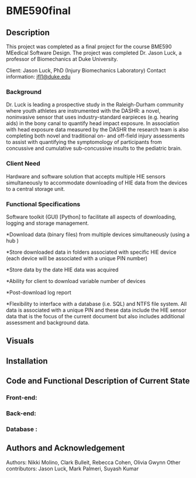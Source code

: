 # BME590final

## Description 
This project was completed as a final project for the course BME590 MEedical Software Design. 
The project was completed Dr. Jason Luck, a professor of Biomechanics at Duke University. 

Client: Jason Luck, PhD (Injury Biomechanics Laboratory)
Contact information: jfl1@duke.edu

### Background 
Dr. Luck is leading a prospective study in the Raleigh-Durham community where youth athletes are instrumented with the DASHR: a novel, noninvasive sensor that uses industry-standard earpieces (e.g. hearing aids) in the bony canal to quantify head impact exposure. In association with head exposure data measured by the DASHR the research team is also completing both novel and traditional on- and off-field injury assessments to assist with quantifying the symptomology of participants from concussive and cumulative sub-concussive insults to the pediatric brain.


### Client Need
Hardware and software solution that accepts multiple HIE sensors simultaneously to accommodate downloading of HIE data from the devices to a central storage unit. 

### Functional Specifications
Software toolkit (GUI) [Python] to facilitate all aspects of downloading, logging and storage management.

*Download data (binary files) from multiple devices simultaneously (using a hub )

*Store downloaded data in folders associated with specific HIE device (each device will be associated with a unique PIN number)

*Store data by the date HIE data was acquired 

*Ability for client to download variable number of devices

*Post-download log report 

*Flexibility to interface with a database (i.e. SQL) and NTFS file system. All data is associated with a unique PIN and these data include the HIE sensor data that is the focus of the current document but also includes additional assessment and background data. 

## Visuals 

## Installation

## Code and Functional Description of Current State 

### Front-end: 


### Back-end: 

### Database : 

## Authors and Acknowledgement 

Authors: Nikki Molino, Clark Bulleit, Rebecca Cohen, Olivia Gwynn
Other contributors: Jason Luck, Mark Palmeri, Suyash Kumar 







